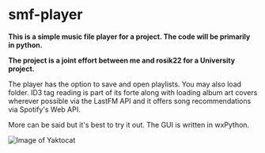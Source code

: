 # smf-player
**This is a simple music file player for a project. The code will be primarily in python.**

**The project is a joint effort between me and rosik22 for a University project.**

The player has the option to save and open playlists. You may also load folder.
ID3 tag reading is part of its forte along with loading album art covers wherever possible via the LastFM API and it offers 
song recommendations via Spotify's Web API.

More can be said but it's best to try it out. The GUI is written in wxPython.

![Image of Yaktocat](https://github.com/roterabe/smf-player/blob/master/example.png)
